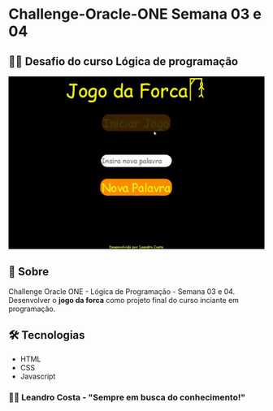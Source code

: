 # Challenge-Oracle-ONE Semana 03 e 04

## 👨‍🎓 Desafio do curso Lógica de programação

![Alt text](img/jogo.gif)

## 👀 Sobre
Challenge Oracle ONE - Lógica de Programação - Semana 03 e 04. Desenvolver o **jogo da forca** como projeto final do curso inciante em programação.

## 🛠 Tecnologias
- HTML
- CSS
- Javascript

### 🐱‍🏍 Leandro Costa - "Sempre em busca do conhecimento!"